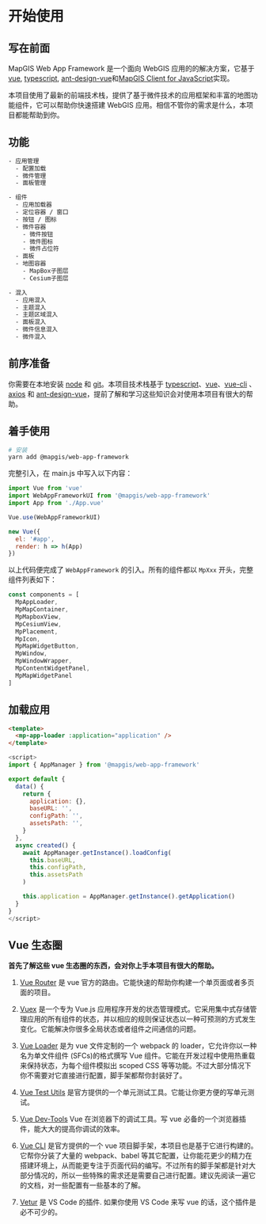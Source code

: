 # 开始使用

## 写在前面

MapGIS Web App Framework 是一个面向 WebGIS 应用的的解决方案，它基于 [vue](https://github.com/vuejs/vue), [typescript](https://www.typescriptlang.org/), [ant-design-vue](https://github.com/vueComponent/ant-design-vue)和[MapGIS Client for JavaScript](https://github.com/MapGIS/WebClient-JavaScript)实现。

本项目使用了最新的前端技术栈，提供了基于微件技术的应用框架和丰富的地图功能组件，它可以帮助你快速搭建 WebGIS 应用。相信不管你的需求是什么，本项目都能帮助到你。

## 功能

```txt
- 应用管理
  - 配置加载
  - 微件管理
  - 面板管理

- 组件
  - 应用加载器
  - 定位容器 / 窗口
  - 按钮 / 图标
  - 微件容器
    - 微件按钮
    - 微件图标
    - 微件占位符
  - 面板
  - 地图容器
    - MapBox子图层
    - Cesium子图层

- 混入
  - 应用混入
  - 主题混入
  - 主题区域混入
  - 面板混入
  - 微件信息混入
  - 微件混入
```

## 前序准备

你需要在本地安装 [node](http://nodejs.org/) 和 [git](https://git-scm.com/)。本项目技术栈基于 [typescript](https://www.typescriptlang.org/)、[vue](https://cn.vuejs.org/index.html)、[vue-cli](https://github.com/vuejs/vue-cli) 、[axios](https://github.com/axios/axios) 和 [ant-design-vue](https://github.com/vueComponent/ant-design-vue)，提前了解和学习这些知识会对使用本项目有很大的帮助。

## 着手使用

```bash
# 安装
yarn add @mapgis/web-app-framework
```

完整引入，在 main.js 中写入以下内容：

```js
import Vue from 'vue'
import WebAppFrameworkUI from '@mapgis/web-app-framework'
import App from './App.vue'

Vue.use(WebAppFrameworkUI)

new Vue({
  el: '#app',
  render: h => h(App)
})
```

以上代码便完成了 `WebAppFramework` 的引入。所有的组件都以 `MpXxx` 开头，完整组件列表如下：

```js
const components = [
  MpAppLoader,
  MpMapContainer,
  MpMapboxView,
  MpCesiumView,
  MpPlacement,
  MpIcon,
  MpMapWidgetButton,
  MpWindow,
  MpWindowWrapper,
  MpContentWidgetPanel,
  MpMapWidgetPanel
]
```

## 加载应用

```html
<template>
  <mp-app-loader :application="application" />
</template>
```

```js
<script>
import { AppManager } from '@mapgis/web-app-framework'

export default {
  data() {
    return {
      application: {},
      baseURL: '',
      configPath: '',
      assetsPath: '',
    }
  },
  async created() {
    await AppManager.getInstance().loadConfig(
      this.baseURL,
      this.configPath,
      this.assetsPath
    )

    this.application = AppManager.getInstance().getApplication()
  }
}
</script>
```

## Vue 生态圈

**首先了解这些 vue 生态圈的东西，会对你上手本项目有很大的帮助。**

1. [Vue Router](https://router.vuejs.org/) 是 vue 官方的路由。它能快速的帮助你构建一个单页面或者多页面的项目。

2. [Vuex](https://vuex.vuejs.org/) 是一个专为 Vue.js 应用程序开发的状态管理模式。它采用集中式存储管理应用的所有组件的状态，并以相应的规则保证状态以一种可预测的方式发生变化。它能解决你很多全局状态或者组件之间通信的问题。

3. [Vue Loader](https://vue-loader.vuejs.org) 是为 vue 文件定制的一个 webpack 的 loader，它允许你以一种名为单文件组件 (SFCs)的格式撰写 Vue 组件。它能在开发过程中使用热重载来保持状态，为每个组件模拟出 scoped CSS 等等功能。不过大部分情况下你不需要对它直接进行配置，脚手架都帮你封装好了。

4. [Vue Test Utils](https://vue-test-utils.vuejs.org/) 是官方提供的一个单元测试工具。它能让你更方便的写单元测试。

5. [Vue Dev-Tools](https://github.com/vuejs/vue-devtools) Vue 在浏览器下的调试工具。写 vue 必备的一个浏览器插件，能大大的提高你调试的效率。

6. [Vue CLI](https://cli.vuejs.org/) 是官方提供的一个 vue 项目脚手架，本项目也是基于它进行构建的。它帮你分装了大量的 webpack、babel 等其它配置，让你能花更少的精力在搭建环境上，从而能更专注于页面代码的编写。不过所有的脚手架都是针对大部分情况的，所以一些特殊的需求还是需要自己进行配置。建议先阅读一遍它的文档，对一些配置有一些基本的了解。

7. [Vetur](https://github.com/vuejs/vetur) 是 VS Code 的插件. 如果你使用 VS Code 来写 vue 的话，这个插件是必不可少的。
